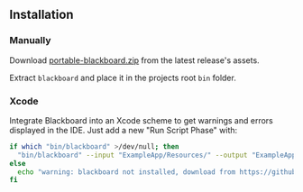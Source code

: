 ## Installation

### Manually

Download [portable-blackboard.zip](https://github.com/NathanE73/Blackboard/releases) from the latest release's assets.

Extract `blackboard` and place it in the projects root `bin` folder.

### Xcode

Integrate Blackboard into an Xcode scheme to get warnings and errors displayed
in the IDE. Just add a new "Run Script Phase" with:

```bash
if which "bin/blackboard" >/dev/null; then
  "bin/blackboard" --input "ExampleApp/Resources/" --output "ExampleApp/Source/Generated/"
else
  echo "warning: blackboard not installed, download from https://github.com/NathanE73/Blackboard"
fi
```
